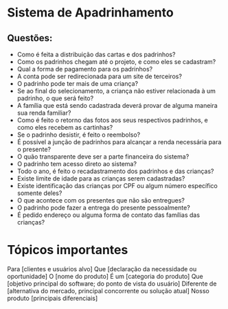 # Sistema de Apadrinhamento 
## Questões:
* Como é feita a distribuição das cartas e dos padrinhos?
* Como os padrinhos chegam até o projeto, e como eles se cadastram?
* Qual a forma de pagamento para os padrinhos?
* A conta pode ser redirecionada para um site de terceiros?
* O padrinho pode ter mais de uma criança?
* Se ao final do selecionamento, a criança não estiver relacionada à um padrinho,
o que será feito?
* A família que está sendo cadastrada deverá provar de alguma maneira sua renda
familiar?
* Como é feito o retorno das fotos aos seus respectivos padrinhos, e como eles
recebem as cartinhas?
* Se o padrinho desistir, é feito o reembolso?
* É possível a junção de padrinhos para alcançar a renda necessária para o presente?
* O quão transparente deve ser a parte financeira do sistema?
* O padrinho tem acesso direto ao sistema?
* Todo o ano, é feito o recadastramento dos padrinhos e das crianças?
* Existe limite de idade para as crianças serem cadastradas?
* Existe identificação das crianças por CPF ou algum número específico somente
deles?
* O que acontece com os presentes que não são entregues?
* O padrinho pode fazer a entrega do presente pessoalmente?
* É pedido endereço ou alguma forma de contato das famílias das crianças?

# Tópicos importantes
Para	[clientes e usuários alvo]
Que	[declaração da necessidade ou oportunidade]
O	[nome do produto]
É um	[categoria do produto]
Que	[objetivo principal do software; do ponto de vista do usuário]
Diferente de	[alternativa do mercado, principal concorrente ou solução atual]
Nosso produto	[principais diferenciais]

